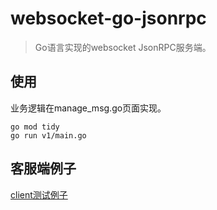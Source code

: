 # websocket-go-jsonrpc

> Go语言实现的websocket JsonRPC服务端。

## 使用

业务逻辑在manage_msg.go页面实现。

```shell
go mod tidy
go run v1/main.go
```

## 客服端例子

[client测试例子](../examples/v1-client/index.html)
